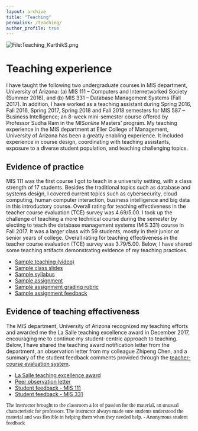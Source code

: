 ```yaml
---
layout: archive
title: "Teaching"
permalink: /teaching/
author_profile: true
---
```


<div class="wp-caption aligncenter" style="width: 500px" onclick="window.open('http://karanalytics.com/files/TeachingStatement_KarthikS.pdf','Teaching_statement_KarthikS');" style="cursor: pointer;"><p><img class="aligncenter" src="http://karanalytics.com/images/Teaching4.png" alt="File:Teaching_KarthikS.png"/></p></div>

# Teaching experience

I have taught the following two undergraduate courses in MIS department, University of Arizona: (a) MIS 111 – Computers and Internetworked Society (Summer 2016), and (b) MIS 331 – Database Management Systems (Fall 2017). In addition, I have worked as a teaching assistant during Spring 2016, Fall 2016, Spring 2017, Spring 2018 and Fall 2018 semesters for MIS 587 – Business Intelligence; an 8-week mini-semester course offered by Professor Sudha Ram in the MIS*online* Masters’ program. My teaching experience in the MIS department at Eller College of Management, University of Arizona has been a greatly enabling experience. It included experience in course design, coordinating with teaching assistants, exposure to a diverse student population, and teaching challenging topics.

## Evidence of practice

MIS 111 was the first course I got to teach in a university setting, with a class strength of 17 students. Besides the traditional topics such as database and systems design, I covered current topics such as cybersecurity, cloud computing, human computer interaction, business intelligence and big data in this introductory course. Overall rating for teaching effectiveness in the teacher course evaluation (TCE) survey was 4.69/5.00. I took up the challenge of teaching a more technical course during the semester by electing to teach the database management systems (MIS 331) course in Fall 2017. It was a larger class with 59 students, mostly in their junior or senior years of college. Overall rating for teaching effectiveness in the teacher course evaluation (TCE) survey was 3.79/5.00. Below, I have shared some teaching artifacts demonstrating evidence of my teaching practices.

* <span style="color:DarkBlue">[Sample teaching (video)](https://youtu.be/IV-Fsuq-23Y)</span>
* <span style="color:DarkBlue">[Sample class slides](http://karanalytics.com/files/Teaching_sample.pptx)</span>
* <span style="color:DarkBlue">[Sample syllabus](http://karanalytics.com/files/Sample_syllabus.pdf)</span>
* <span style="color:DarkBlue">[Sample assignment](http://karanalytics.com/files/Sample_assignment.pdf)</span>
* <span style="color:DarkBlue">[Sample assignment grading rubric](http://karanalytics.com/files/Sample_assessmentrubric.pdf)</span>
* <span style="color:DarkBlue">[Sample assignment feedback](http://karanalytics.com/files/Sample_assignmentfeedback.pdf)</span>

## Evidence of teaching effectiveness

The MIS department, University of Arizona recognized my teaching efforts and awarded me the La Salle teaching excellence award in December 2017, encouraging me to continue my student-centric approach to teaching. Below, I have shared the teaching award notification letter from the department, an observation letter from my colleague Zhipeng Chen, and a summary of the student feedback comments provided through the [teacher-course evaluation system](https://tceonline.oia.arizona.edu/index.php).

* <span style="color:DarkBlue">[La Salle teaching excellence award](http://karanalytics.com/files/LaSalle.pdf)</span>
* <span style="color:DarkBlue">[Peer observation letter](http://karanalytics.com/files/peerobservation.pdf)</span>
* <span style="color:DarkBlue">[Student feedback - MIS 111](http://karanalytics.com/files/MIS111_feedback.pdf)</span>
* <span style="color:DarkBlue">[Student feedback - MIS 331](http://karanalytics.com/files/MIS331_feedback.pdf)</span>

<span style="font-family:Papyrus; font-size:1em; ">The instructor brought to the classroom a lot of passion for the material, an unusual characteristic for professors. The instructor always made sure students understood the material and was flexible in helping them when they needed help. - Anonymous student feedback </span>
